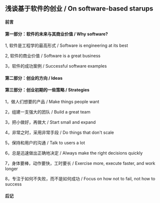 ## 浅谈基于软件的创业 / On software-based starups

#### 前言

#### 第一部分：软件的未来与其商业价值 / Why software?

1, 软件是工程学的最高形式 / Software is engineering at its best

2, 软件的商业价值 / Software is a great business

3，软件的成功案例 / Successful software examples

#### 第二部分：创业的方向 / Ideas

#### 第三部分：创业初期的一些策略 / Strategies

1，做人们想要的产品 / Make things people want

2，组建一支强大的团队 / Build a great team

3，把小做好，再做大 / Start small and expand

4，非常之时，采用非常手段 / Do things that don't scale

5，保持和用户的沟通 / Talk to users a lot

6，总是迅速做出正确地决定 / Always make the right decisions quickly

7，身体要棒，动作要快，工时要长 / Exercise more, execute faster, and work longer

8，专注于如何不失败，而不是如何成功 / Focus on how not to fail, not how to success

#### 后记
